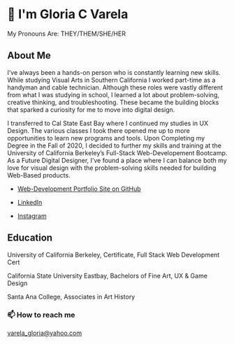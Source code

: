 # 👋 I'm Gloria C Varela

My Pronouns Are: THEY/THEM/SHE/HER

## About Me

I’ve always been a hands-on person who is constantly learning new skills. While studying Visual Arts in Southern California I worked part-time as a handyman and cable technician. Although these roles were vastly different from what I was studying in school, I learned a lot about problem-solving, creative thinking, and troubleshooting. These became the building blocks that sparked a curiosity for me to move into digital design.

I transferred to Cal State East Bay where I continued my studies in UX Design. The various classes I took there opened me up to more opportunities to learn new programs and tools. Upon Completing my Degree in the Fall of 2020, I decided to further my skills and training at the University of California Berkeley’s Full-Stack Web-Developement Bootcamp. As a Future Digital Designer, I’ve found a place where I can balance both my love for visual design with the problem-solving skills needed for building Web-Based products.

* [Web-Development Portfolio Site on GitHub]()

* [LinkedIn]()
* [Instagram]()

## Education

University of California Berkeley, Certificate,  Full Stack Web Development Cert

California State University Eastbay, Bachelors of Fine Art,  UX & Game Design

Santa Ana College, Associates in Art History

### 📫 How to reach me

varela_gloria@yahoo.com
<!--
**gcvarela21/gcvarela21** is a ✨ _special_ ✨ repository because its `README.md` (this file) appears on your GitHub profile.
//![Gloria's GitHub stats](https://github-readme-stats.vercel.app/api?username=gcvarela21&show_icons=true&theme=chartreuse-dark&hide=issues,stars)
[![Top Langs](https://github-readme-stats.vercel.app/api/top-langs/?username=gcvarela21&layout=compact&theme=chartreuse-dark)](https://github.com/gcvarela21/github-readme-stats)
* [UX and UI Portfolio Site](https://www.glo.digital/)-->
